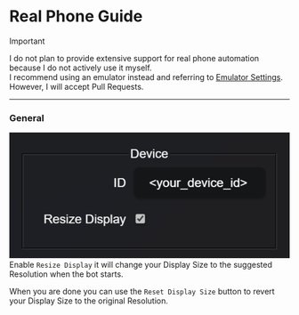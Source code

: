 # Real Phone Guide


> [!IMPORTANT]
> I do not plan to provide extensive support for real phone automation because I do not actively use it myself.      
> I recommend using an emulator instead and referring to [Emulator Settings](./emulator-settings.md).  
> However, I will accept Pull Requests.

---

### General
![device-config.png](../images/real-phone/device-config.png)
Enable `Resize Display` it will change your Display Size to the suggested Resolution when the bot starts.

When you are done you can use the `Reset Display Size` button to revert your Display Size to the original Resolution.
